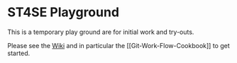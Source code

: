 # ST4SE Playground

This is a temporary play ground are for initial work and try-outs.

Please see the [Wiki](https://github.com/st4se/playground/wiki) and in particular the [[Git-Work-Flow-Cookbook]] to get started.

